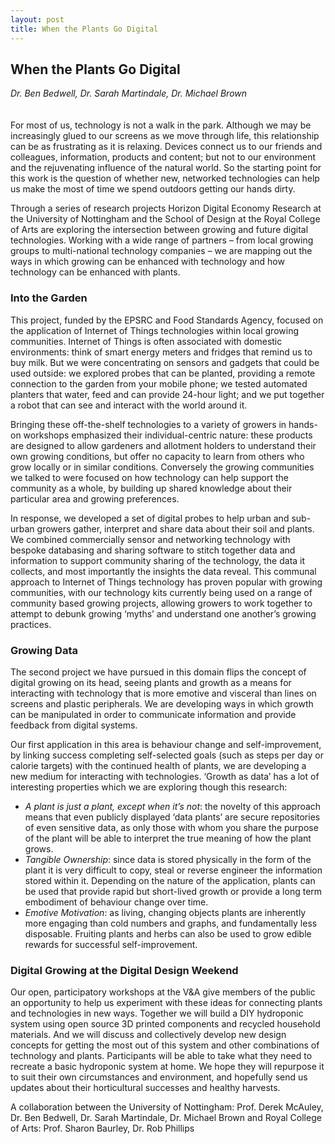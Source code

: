```yaml
---
layout: post
title: When the Plants Go Digital
---
```


## When the Plants Go Digital
_Dr. Ben Bedwell, Dr. Sarah Martindale, Dr. Michael Brown_
<br />
<br />
<br />
For most of us, technology is not a walk in the park. Although we may be increasingly glued to our screens as we move through life, this relationship can be as frustrating as it is relaxing. Devices connect us to our friends and colleagues, information, products and content; but not to our environment and the rejuvenating influence of the natural world. So the starting point for this work is the question of whether new, networked technologies can help us make the most of time we spend outdoors getting our hands dirty.

Through a series of research projects Horizon Digital Economy Research at the University of Nottingham and the School of Design at the Royal College of Arts are exploring the intersection between growing and future digital technologies. Working with a wide range of partners – from local growing groups to multi-national technology companies – we are mapping out the ways in which growing can be enhanced with technology and how technology can be enhanced with plants.

### Into the Garden

This project, funded by the EPSRC and Food Standards Agency, focused on the application of Internet of Things technologies within local growing communities. Internet of Things is often associated with domestic environments: think of smart energy meters and fridges that remind us to buy milk. But we were concentrating on sensors and gadgets that could be used outside: we explored probes that can be planted, providing a remote connection to the garden from your mobile phone; we tested automated planters that water, feed and can provide 24-hour light; and we put together a robot that can see and interact with the world around it.

Bringing these off-the-shelf technologies to a variety of growers in hands-on workshops emphasized their individual-centric nature: these products are designed to allow gardeners and allotment holders to understand their own growing conditions, but offer no capacity to learn from others who grow locally or in similar conditions. Conversely the growing communities we talked to were focused on how technology can help support the community as a whole, by building up shared knowledge about their particular area and growing preferences.

In response, we developed a set of digital probes to help urban and sub-urban growers gather, interpret and share data about their soil and plants. We combined commercially sensor and networking technology with bespoke databasing and sharing software to stitch together data and information to support community sharing of the technology, the data it collects, and most importantly the insights the data reveal. This communal approach to Internet of Things technology has proven popular with growing communities, with our technology kits currently being used on a range of community based growing projects, allowing growers to work together to attempt to debunk growing ‘myths’ and understand one another’s growing practices.

### Growing Data

The second project we have pursued in this domain flips the concept of digital growing on its head, seeing plants and growth as a means for interacting with technology that is more emotive and visceral than lines on screens and plastic peripherals. We are developing ways in which growth can be manipulated in order to communicate information and provide feedback from digital systems.

Our first application in this area is behaviour change and self-improvement, by linking success completing self-selected goals (such as steps per day or calorie targets) with the continued health of plants, we are developing a new medium for interacting with technologies. ‘Growth as data’ has a lot of interesting properties which we are exploring though this research:

- _A plant is just a plant, except when it’s not_:  the novelty of this approach means that even publicly displayed ‘data plants’ are secure repositories of even sensitive data, as only those with whom you share the purpose of the plant will be able to interpret the true meaning of how the plant grows. 
- _Tangible Ownership_: since data is stored physically in the form of the plant it is very difficult to copy, steal or reverse engineer the information stored within it. Depending on the nature of the application, plants can be used that provide rapid but short-lived growth or provide a long term embodiment of behaviour change over time.
- _Emotive Motivation_: as living, changing objects plants are inherently more engaging than cold numbers and graphs, and fundamentally less disposable. Fruiting plants and herbs can also be used to grow edible rewards for successful self-improvement.

### Digital Growing at the Digital Design Weekend

Our open, participatory workshops at the V&A give members of the public an opportunity to help us experiment with these ideas for connecting plants and technologies in new ways. Together we will build a DIY hydroponic system using open source 3D printed components and recycled household materials. And we will discuss and collectively develop new design concepts for getting the most out of this system and other combinations of technology and plants. Participants will be able to take what they need to recreate a basic hydroponic system at home. We hope they will repurpose it to suit their own circumstances and environment, and hopefully send us updates about their horticultural successes and healthy harvests.

A collaboration between the University of Nottingham: Prof. Derek McAuley, Dr. Ben Bedwell, Dr. Sarah Martindale, Dr. Michael Brown and Royal College of Arts: Prof. Sharon Baurley, Dr. Rob Phillips
